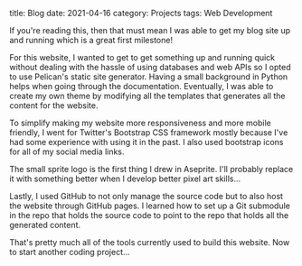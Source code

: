 title: Blog
date: 2021-04-16
category: Projects
tags: Web Development

If you're reading this, then that must mean I was able to get my blog site up and running which is a great
first milestone!

For this website, I wanted to get to get something up and running quick without dealing with the hassle of using 
databases and web APIs so I opted to use Pelican's static site generator.  Having a small background in Python
helps when going through the documentation.  Eventually, I was able to create my own theme by modifying all the
templates that generates all the content for the website.

To simplify making my website more responsiveness and more mobile friendly, I went for Twitter's Bootstrap 
CSS framework mostly because I've had some experience with using it in the past. I also used bootstrap icons for all
of my social media links.

The small sprite logo is the first thing I drew in Aseprite.  I'll probably replace it with something better when I develop
better pixel art skills...

Lastly, I used GitHub to not only manage the source code but to also host the website through GitHub pages.  I learned how to 
set up a Git submodule in the repo that holds the source code to point to the repo that holds all the generated content.

That's pretty much all of the tools currently used to build this website.  Now to start another coding project...

   

